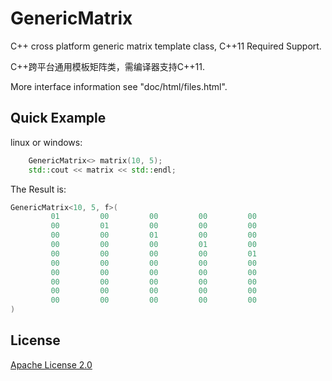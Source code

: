 # GenericMatrix

C++ cross platform generic matrix template class, C++11 Required Support.

C++跨平台通用模板矩阵类，需编译器支持C++11.

More interface information see "doc/html/files.html".

## Quick Example

linux or windows:

```cpp
    GenericMatrix<> matrix(10, 5);
    std::cout << matrix << std::endl;
```

The Result is:

```cpp
GenericMatrix<10, 5, f>(
         01         00         00         00         00
         00         01         00         00         00
         00         00         01         00         00
         00         00         00         01         00
         00         00         00         00         01
         00         00         00         00         00
         00         00         00         00         00
         00         00         00         00         00
         00         00         00         00         00
         00         00         00         00         00
)
```

## License

[Apache License 2.0](LICENSE)
